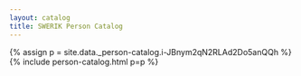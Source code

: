 ```yaml
---
layout: catalog
title: SWERIK Person Catalog
---
```

{% assign p = site.data._person-catalog.i-JBnym2qN2RLAd2Do5anQQh %}
{% include person-catalog.html p=p %}

